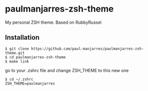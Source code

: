 # paulmanjarres-zsh-theme

My personal ZSH theme.
Based on RubbyRussel


## Installation
```
$ git clone https://github.com/paul-manjarres/paulmanjarres-zsh-theme.git
$ cd paulmanjarres-zsh-theme
$ make link
```

go to your .zshrc file and change ZSH_THEME to this new one

```
$ cd ~/.zshrc
ZSH_THEME=paulmanjarres
```
